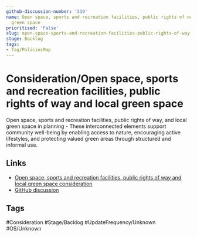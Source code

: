 ```yaml
---
github-discussion-number: '319'
name: Open space, sports and recreation facilities, public rights of way and local
  green space
prioritised: 'False'
slug: open-space-sports-and-recreation-facilities-public-rights-of-way-and-local-green-space
stage: Backlog
tags:
- Tag/PoliciesMap
---
```


# Consideration/Open space, sports and recreation facilities, public rights of way and local green space

Open space, sports and recreation facilities, public rights of way, and local green space in planning - These interconnected elements support community well-being by enabling access to nature, encouraging active lifestyles, and protecting valued green areas through structured and informal use.

## Links

* [Open space, sports and recreation facilities, public rights of way and local green space consideration](https://design.planning.data.gov.uk/planning-consideration/open-space-sports-and-recreation-facilities-public-rights-of-way-and-local-green-space)
* [GitHub discussion](https://github.com/digital-land/data-standards-backlog/discussions/319)

## Tags

#Consideration #Stage/Backlog #UpdateFrequency/Unknown #OS/Unknown